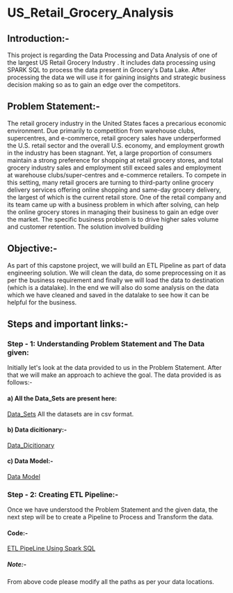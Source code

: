 # US_Retail_Grocery_Analysis
## Introduction:-
This project is regarding the Data Processing and Data Analysis of one of the largest US Retail Grocery Industry  . It includes data processing using SPARK SQL to process the data present in Grocery's Data Lake. After processing the data we will use it for gaining insights and strategic business decision making so as to gain an edge over the competitors.

## Problem Statement:-
The retail grocery industry in the United States faces a precarious economic environment. Due primarily to competition from warehouse clubs, supercentres, and e-commerce, retail grocery sales have underperformed the U.S. retail sector and the overall U.S. economy, and employment growth in the industry has been stagnant. Yet, a large proportion of consumers maintain a strong preference for shopping at retail grocery stores, and total grocery industry sales and employment still exceed sales and employment at warehouse clubs/super-centres and e-commerce retailers. To compete in this setting, many retail grocers are turning to third-party online grocery delivery services offering online shopping and same-day grocery delivery, the largest of which is the current retail store.
One of the retail company and its team came up with a business problem in which after solving, can help the online grocery stores in managing their business to gain an edge over the market. The specific business problem is to drive higher sales volume and customer retention. The solution involved building

## Objective:-
As part of this capstone project, we will build an ETL Pipeline as part of data engineering solution. We will clean the data, do some preprocessing on it as per the business requirement and finally we will load the data to destination (which is a datalake). In the end we will also do some analysis on the data which we have cleaned and saved in the datalake to see how it can be helpful for the business.

## Steps and important links:-
### Step - 1: Understanding Problem Statement and The Data given:
Initially let's look at the data provided to us in the Problem Statement. After that we will make an approach to achieve the goal. The data provided is as follows:-
#### a) All the Data_Sets are present here:
   [Data_Sets](https://github.com/AnkushSharma97/US_Retail_Grocery_Analysis/tree/main/Project/Data_sets)
   All the datasets are in csv format.
 
#### b) Data dicitionary:-
   [Data_Dicitionary](https://github.com/AnkushSharma97/US_Retail_Grocery_Analysis/tree/main/Data%20Dicitionary)
  
#### c) Data Model:-
  [Data Model](https://github.com/AnkushSharma97/US_Retail_Grocery_Analysis/blob/main/Data%20Dicitionary/DataModel.PNG)
  
### Step - 2: Creating ETL Pipeline:-
Once we have understood the Problem Statement and the given data, the next step will be to create a Pipeline to Process and Transform the data.
#### Code:-
[ETL PipeLine Using Spark SQL](https://github.com/AnkushSharma97/US_Retail_Grocery_Analysis/blob/main/Project/Retail_store_etl_pipeline.ipynb)

##### Note:- 
From above code please modify all the paths as per your data locations.




